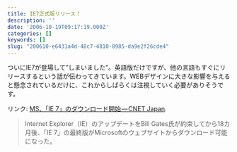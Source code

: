 ```yaml
---
title: IE7正式版リリース！
description: ''
date: '2006-10-19T09:17:19.000Z'
categories: []
keywords: []
slug: "200610-e6431a4d-48c7-4810-8985-da9e2f26cde4"
---
```

ついにIE7が登場して”しまいました”。英語版だけですが、他の言語もすぐにリリースするという話が伝わってきています。WEBデザインに大きな影響を与えると懸念されているだけに、これからしばらくは注視していく必要がありそうです。

リンク: [MS、「IE 7」のダウンロード開始 — CNET Japan](http://japan.cnet.com/news/media/story/0,2000056023,20279067,00.htm?ref=rss "MS、「IE 7」のダウンロード開始 - CNET Japan").

> Internet Explorer（IE）のアップデートをBill Gates氏が約束してから18カ月後、「IE 7」の最終版がMicrosoftのウェブサイトからダウンロード可能になった。